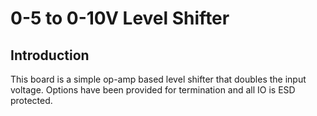 # 0-5 to 0-10V Level Shifter

## Introduction
This board is a simple op-amp based level shifter that doubles the input voltage. Options have been provided for termination and all IO is ESD protected.